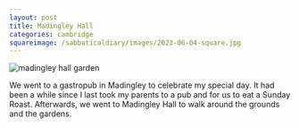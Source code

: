 ```yaml
---
layout: post
title: Madingley Hall
categories: cambridge
squareimage: /sabbaticaldiary/images/2023-06-04-square.jpg
---
```

<img src="/sabbaticaldiary/images/2023-06-04.jpg" alt="madingley hall garden" class="center">

We went to a gastropub in Madingley to celebrate my special day. It had been a while since I last took my parents to a pub and for us to eat a Sunday Roast. Afterwards, we went to Madingley Hall to walk around the grounds and the gardens.